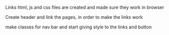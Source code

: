 
Links
 html, js and css files are created and made sure they work in browser

Create header and link the pages, in order to make the links work 

make classes for nav bar and start giving style to the links and button





